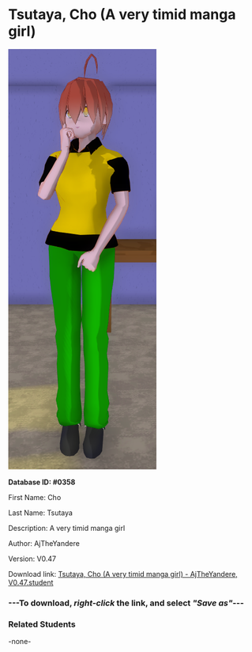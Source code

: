 # Tsutaya, Cho (A very timid manga girl)

<img src="Files/Tsutaya, Cho (A very timid manga girl).png" title="Tsutaya, Cho (A very timid manga girl) - AjTheYandere, V0.47">

**Database ID: #0358**

First Name: Cho

Last Name: Tsutaya

Description: A very timid manga girl

Author: AjTheYandere

Version: V0.47

Download link: <a href="https://raw.githubusercontent.com/Arbiter1223/Daigaku-Gurashi-Custom-Students/master/Students/Files/Tsutaya%2C%20Cho%20(A%20very%20timid%20manga%20girl)%20-%20AjTheYandere%2C%20V0.47.student">Tsutaya, Cho (A very timid manga girl) - AjTheYandere, V0.47.student</a>

### ---**To download, _right-click_ the link, and select _"Save as"_**---

### Related Students

-none-
